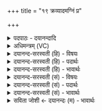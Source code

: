 +++
title = "१९ क्रव्यादमग्निं प्र"

+++
<details><summary>पदपाठः - दयानन्दादि</summary>

क्र॒व्याद॒मिति॑ क्रव्या॒ऽअद॑म्। अ॒ग्निम्। प्र। हि॒नो॒मि॒। दू॒रम्। यम॒राज्य॒मिति॑ यम॒ऽराज्य॑म्। ग॒च्छ॒तु। रि॒प्र॒वा॒ह इति॑ रिप्रऽवा॒हः। इ॒ह। ए॒व। अ॒यम्। इत॑रः। जा॒तवे॑दा॒ इति॑ जा॒तऽवे॑दाः। दे॒वेभ्यः॑। ह॒व्यम्। व॒ह॒तु॒। प्र॒जा॒नन्निति॑ प्रऽजा॒नन्। १९।
</details>

<details><summary>अधिमन्त्रम् (VC)</summary>

- जातवेदाः देवताः
- आदित्या देवा ऋषयः
- त्रिष्टुप्
- धैवतः
</details>

<details><summary>दयानन्द-सरस्वती (हि) - विषयः</summary>

फिर उसी विषय को अगले मन्त्र में कहा है ॥
</details>

<details><summary>दयानन्द-सरस्वती (हि) - पदार्थः</summary>

पदार्थान्वयभाषाः -  (प्रजानन्) अच्छे प्रकार जानता हुआ मैं (क्रव्यादम्) कच्चे मांस को खाने और (अग्निम्) अग्नि के तुल्य दूसरों को दुःख से तपानेवाले जिस दुष्ट को (दूरम्) दूर (प्रहिणोमि) पहुँचाता और जिन (रिप्रवाहः) पाप उठानेवाले दुष्टों को दूर पहुँचाता हूँ, वह और वे सब पापी (यमराज्यम्) न्यायाधीश राजा के न्यायालय में (गच्छतु) जावें और (इह) इस जगत् में (इतरः) दूसरा (अयम्) यह (जातवेदाः) धर्म्मात्मा विद्वान् जन (देवेभ्यः) धार्मिक विद्वानों से (हव्यम्) ग्रहण करने योग्य विज्ञान को (एव) ही (वहतु) प्राप्त होवे ॥१९ ॥
</details>

<details><summary>दयानन्द-सरस्वती (हि) - भावार्थः</summary>

भावार्थभाषाः -  इस मन्त्र में वाचकलुप्तोपमालङ्कार है। न्यायाधीश राजपुरुषो ! तुम लोग दुष्टाचारी जनों को सम्यक् ताड़ना देकर प्राणों से भी छुड़ा के और श्रेष्ठ का सत्कार करके इस सृष्टि में साम्राज्य अर्थात् चक्रवर्ती राज्य करो ॥१९ ॥
</details>

<details><summary>दयानन्द-सरस्वती (सं) - विषयः</summary>

पुनस्तमेव विषयमाह ॥
</details>

<details><summary>दयानन्द-सरस्वती (सं) - पदार्थः</summary>

पदार्थान्वयभाषाः -  प्रजानन्नहं क्रव्यादमग्निमिव वर्त्तमानं यं दूरं प्रहिणोमि, याश्च रिप्रवाहश्च दूरं प्रहिणोमि, स यमराज्यं गच्छतु। ते च इहेतरोऽयं जातवेदा देवेभ्यो हव्यमेव वहतु ॥१९ ॥
</details>

<details><summary>दयानन्द-सरस्वती (सं) - भावार्थः</summary>

भावार्थभाषाः -  अत्र वाचकलुप्तोपमालङ्कारः। हे न्यायाधीशाः ! यूयं दुष्टाचारिणः संताड्य प्राणादपि वियोज्य श्रेष्ठान् सत्कृत्येह सृष्टौ साम्राज्यं कुरुत ॥१९ ॥
</details>

<details><summary>सविता जोशी ← दयानन्दः (म) - भावार्थः</summary>

भावार्थभाषाः -  या मंत्रात वाचकलुप्तोपमालंकार आहे. हे न्यायाधीश राजपुरुषांनो ! तुम्ही दुष्ट माणसांना ताडना देऊन प्राणसुद्धा हरण करा व श्रेष्ठांचा सत्कार करून या जगात साम्राज्य अर्थात चक्रवर्ती राज्य करा.
</details>